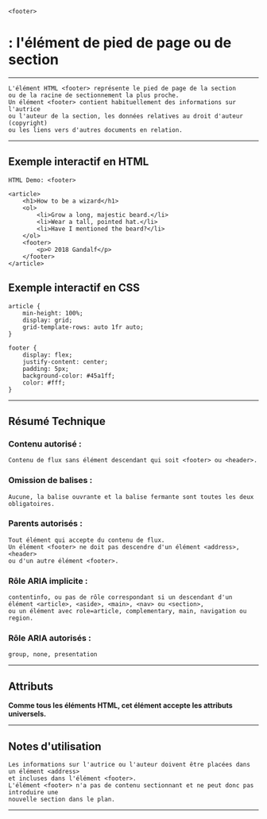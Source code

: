     <footer> 
# **: l'élément de pied de page ou de section**

---



    L'élément HTML <footer> représente le pied de page de la section 
    ou de la racine de sectionnement la plus proche. 
    Un élément <footer> contient habituellement des informations sur l'autrice 
    ou l'auteur de la section, les données relatives au droit d'auteur (copyright) 
    ou les liens vers d'autres documents en relation.

---



## **Exemple interactif en HTML**

    HTML Demo: <footer>

    <article>
        <h1>How to be a wizard</h1>
        <ol>
            <li>Grow a long, majestic beard.</li>
            <li>Wear a tall, pointed hat.</li>
            <li>Have I mentioned the beard?</li>
        </ol>
        <footer>
            <p>© 2018 Gandalf</p>
        </footer>
    </article>

## **Exemple interactif en CSS**

    article {
        min-height: 100%;
        display: grid;
        grid-template-rows: auto 1fr auto;
    }

    footer {
        display: flex;
        justify-content: center;
        padding: 5px;
        background-color: #45a1ff;
        color: #fff;
    }

---



## **Résumé Technique**
   
### **Contenu autorisé :**
    Contenu de flux sans élément descendant qui soit <footer> ou <header>.

### **Omission de balises :** 
    Aucune, la balise ouvrante et la balise fermante sont toutes les deux obligatoires.

### **Parents autorisés :** 
    Tout élément qui accepte du contenu de flux. 
    Un élément <footer> ne doit pas descendre d'un élément <address>, <header> 
    ou d'un autre élément <footer>.

### **Rôle ARIA implicite :** 
    contentinfo, ou pas de rôle correspondant si un descendant d'un élément <article>, <aside>, <main>, <nav> ou <section>, 
    ou un élément avec role=article, complementary, main, navigation ou region.

### **Rôle ARIA autorisés :** 
    group, none, presentation

---



## **Attributs**

**Comme tous les éléments HTML, cet élément accepte les attributs universels.**

---



## **Notes d'utilisation**

    Les informations sur l'autrice ou l'auteur doivent être placées dans un élément <address> 
    et incluses dans l'élément <footer>.
    L'élément <footer> n'a pas de contenu sectionnant et ne peut donc pas introduire une 
    nouvelle section dans le plan.

---
